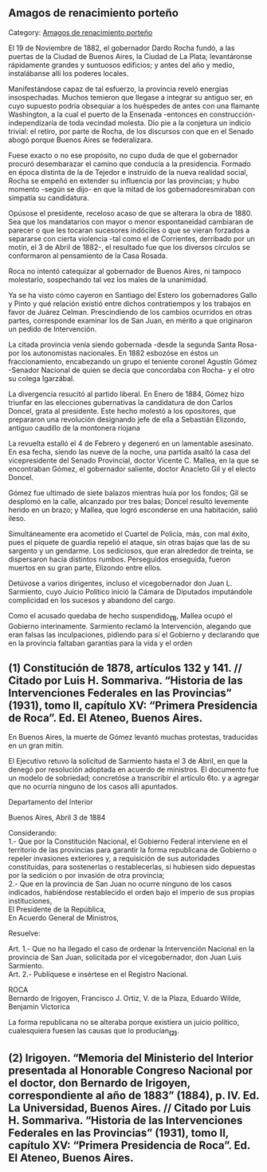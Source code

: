 ## Amagos de renacimiento porteño

Category: [Amagos de renacimiento porteño](http://descubrircorrientes.com.ar/2012/index.php/4723-corrientes-en-la-familia-argentina-1870-a-la-actualidad/gobiernos-autonomistas-de-gallino-a-ruiz-1880-1897/primer-mandato-presidencial-de-roca/el-programa-y-el-gabinete/amagos-de-renacimiento-porteno)

El 19 de Noviembre de 1882, el gobernador Dardo Rocha fundó, a las puertas de la Ciudad de Buenos Aires, la Ciudad de La Plata; levantáronse rápidamente grandes y suntuosos edificios; y antes del año y medio, instalábanse allí los poderes locales.

Manifestándose capaz de tal esfuerzo, la provincia reveló energías insospechadas. Muchos temieron que llegase a integrar su antiguo ser, en cuyo supuesto podría obsequiar a los huéspedes de antes con una flamante Washington, a la cual el puerto de la Ensenada -entonces en construcción- independizaría de toda vecindad molesta. Dio pie a la conjetura un indicio trivial: el retiro, por parte de Rocha, de los discursos con que en el Senado abogó porque Buenos Aires se federalizara.

Fuese exacto o no ese propósito, no cupo duda de que el gobernador procuró desembarazar el camino que conducía a la presidencia. Formado en época distinta de la de Tejedor e instruido de la nueva realidad social, Rocha se empeñó en extender su influencia por las provincias; y hubo momento -según se dijo- en que la mitad de los gobernadoresmiraban con simpatía su candidatura.

Opúsose el presidente, receloso acaso de que se alterara la obra de 1880. Sea que los mandatarios con mayor o menor espontaneidad cambiaran de parecer o que les tocaran sucesores indóciles o que se vieran forzados a separarse con cierta violencia -tal como el de Corrientes, derribado por un motín, el 3 de Abril de 1882-, el resultado fue que los diversos círculos se conformaron al pensamiento de la Casa Rosada.

Roca no intentó catequizar al gobernador de Buenos Aires, ni tampoco molestarlo, sospechando tal vez los males de la unanimidad.

Ya se ha visto cómo cayeron en Santiago del Estero los gobernadores Gallo y Pinto y qué relación existió entre dichos contratiempos y los trabajos en favor de Juárez Celman. Prescindiendo de los cambios ocurridos en otras partes, corresponde examinar los de San Juan, en mérito a que originaron un pedido de Intervención.

La citada provincia venía siendo gobernada -desde la segunda Santa Rosa- por los autonomistas nacionales. En 1882 esbozóse en éstos un fraccionamiento, encabezando un grupo el teniente coronel Agustín Gómez -Senador Nacional de quien se decía que concordaba con Rocha- y el otro su colega Igarzábal.

La divergencia resucitó al partido liberal. En Enero de 1884, Gómez hizo triunfar en las elecciones gubernativas la candidatura de don Carlos Doncel, grata al presidente. Este hecho molestó a los opositores, que prepararon una revolución designando jefe de ella a Sebastián Elizondo, antiguo caudillo de la montonera riojana

La revuelta estalló el 4 de Febrero y degeneró en un lamentable asesinato. En esa fecha, siendo las nueve de la noche, una partida asaltó la casa del vicepresidente del Senado Provincial, doctor Vicente C. Mallea, en la que se encontraban Gómez, el gobernador saliente, doctor Anacleto Gil y el electo Doncel.

Gómez fue ultimado de siete balazos mientras huía por los fondos; Gil se desplomó en la calle, alcanzado por tres balas; Doncel resultó levemente herido en un brazo; y Mallea, que logró esconderse en una habitación, salió ileso.

Simultáneamente era acometido el Cuartel de Policía, más, con mal éxito, pues el piquete de guardia repelió el ataque, sin otras bajas que las de su sargento y un gendarme. Los sediciosos, que eran alrededor de treinta, se dispersaron hacia distintos rumbos. Perseguidos enseguida, fueron muertos en su gran parte, Elizondo entre ellos.

Detúvose a varios dirigentes, incluso el vicegobernador don Juan L. Sarmiento, cuyo Juicio Político inició la Cámara de Diputados imputándole complicidad en los sucesos y abandono del cargo.

Como el acusado quedaba de hecho suspendido<sub><strong>(1)</strong></sub>, Mallea ocupó el Gobierno interinamente. Sarmiento reclamó la Intervención, alegando que eran falsas las inculpaciones, pidiendo para sí el Gobierno y declarando que en la provincia faltaban garantías para la vida y el orden

## **(1) Constitución de 1878, artículos 132 y 141. // Citado por Luis H. Sommariva. “Historia de las Intervenciones Federales en las Provincias” (1931), tomo II, capítulo XV: “Primera Presidencia de Roca”. Ed. El Ateneo, Buenos Aires.**

En Buenos Aires, la muerte de Gómez levantó muchas protestas, traducidas en un gran mitin.

El Ejecutivo retuvo la solicitud de Sarmiento hasta el 3 de Abril, en que la denegó por resolución adoptada en acuerdo de ministros. El documento fue un modelo de sobriedad; concretóse a transcribir el artículo 6to. y a agregar que no ocurría ninguno de los casos allí apuntados.

Departamento del Interior

Buenos Aires, Abril 3 de 1884

Considerando:  
1.- Que por la Constitución Nacional, el Gobierno Federal interviene en el territorio de las provincias para garantir la forma republicana de Gobierno o repeler invasiones exteriores y, a requisición de sus autoridades constituidas, para sostenerlas o restablecerlas, si hubiesen sido depuestas por la sedición o por invasión de otra provincia;  
2.- Que en la provincia de San Juan no ocurre ninguno de los casos indicados, habiéndose restablecido el orden bajo el imperio de sus propias instituciones,  
El Presidente de la República,  
En Acuerdo General de Ministros,

Resuelve:

Art. 1.- Que no ha llegado el caso de ordenar la Intervención Nacional en la provincia de San Juan, solicitada por el vicegobernador, don Juan Luis Sarmiento.  
Art. 2.- Publíquese e insértese en el Registro Nacional.

ROCA  
Bernardo de Irigoyen, Francisco J. Ortiz, V. de la Plaza, Eduardo Wilde, Benjamín Victorica

La forma republicana no se alteraba porque existiera un juicio político, cualesquiera fuesen las causas que lo producían<sub><strong>(2)</strong></sub>.

## **(2) Irigoyen. “Memoria del Ministerio del Interior presentada al Honorable Congreso Nacional por el doctor, don Bernardo de Irigoyen, correspondiente al año de 1883” (1884), p. IV. Ed. La Universidad, Buenos Aires. // Citado por Luis H. Sommariva. “Historia de las Intervenciones Federales en las Provincias” (1931), tomo II, capítulo XV: “Primera Presidencia de Roca”. Ed. El Ateneo, Buenos Aires.**